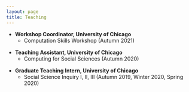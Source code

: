 ```yaml
---
layout: page
title: Teaching
---
```

- **Workshop Coordinator, University of Chicago**
  - Computation Skills Workshop (Autumn 2021)
    
<div style="margin-top: 15px;"></div>

- **Teaching Assistant, University of Chicago** 
  - Computing for Social Sciences (Autumn 2020)
    
<div style="margin-top: 15px;"></div>

- **Graduate Teaching Intern, University of Chicago**
  - Social Science Inquiry I, II, III (Autumn 2019, Winter 2020, Spring 2020) 
